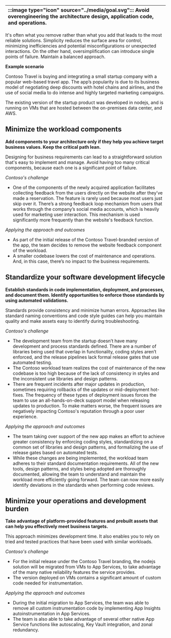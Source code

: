 | :::image type="icon" source="../media/goal.svg"::: Avoid overengineering the architecture design, application code, and operations. |
| :----------------------------------------------------------------------------------------------------------------------------------------- |

It's often what you remove rather than what you add that leads to the most reliable solutions. Simplicity reduces the surface area for control, minimizing inefficiencies and potential misconfigurations or unexpected interactions. On the other hand, oversimplification can introduce single points of failure. Maintain a balanced approach.

**Example scenario**

Contoso Travel is buying and integrating a small startup company with a popular web-based travel app. The app’s popularity is due to its business model of negotiating deep discounts with hotel chains and airlines, and the use of social media to do intense and highly targeted marketing campaigns.

The existing version of the startup product was developed in nodejs, and is running on VMs that are hosted between the on-premises data center, and AWS.

## Minimize the workload components

**Add components to your architecture only if they help you achieve target business values. Keep the critical path lean.**

Designing for business requirements can lead to a straightforward solution that's easy to implement and manage. Avoid having too many critical components, because each one is a significant point of failure.

*Contoso's challenge*

- One of the components of the newly acquired application facilitates collecting feedback from the users directly on the website after they’ve made a reservation. The feature is rarely used because most users just skip over it. There’s a strong feedback loop mechanism from users that works through the company’s social media accounts, which is heavily used for marketing user interaction. This mechanism is used significantly more frequently than the website's feedback function.

*Applying the approach and outcomes*

- As part of the initial release of the Contoso Travel-branded version of the app, the team decides to remove the website feedback component of the workload. 
- A smaller codebase lowers the cost of maintenance and operations. And, in this case, there’s no impact to the business requirements.

## Standardize your software development lifecycle

**Establish standards in code implementation, deployment, and processes, and document them. Identify opportunities to enforce those standards by using automated validations.**

Standards provide consistency and minimize human errors. Approaches like standard naming conventions and code style guides can help you maintain quality and make assets easy to identify during troubleshooting.

*Contoso's challenge*

- The development team from the startup doesn’t have many development and process standards defined. There are a number of libraries being used that overlap in functionality, coding styles aren’t enforced, and the release pipelines lack formal release gates that use automated testing.
- The Contoso workload team realizes the cost of maintenance of the new codebase is too high because  of the lack of consistency in styles and the inconsistent use libraries and design patterns.
- There are frequent incidents after major updates in production, sometimes requiring rollbacks of the updates or mid-deployment hot-fixes. The frequency of these types of deployment issues forces the team to use an all-hands-on-deck support model when releasing updates to production. To make matters worse, the frequent issues are negatively impacting Contoso's reputation through a poor user experience.

*Applying the approach and outcomes*

- The team taking over support of the new app makes an effort to achieve greater consistency by enforcing coding styles, standardizing on a common set of libraries and design patterns, and formalizing the use of release gates based on automated tests.
- While these changes are being implemented, the workload team adheres to their standard documentation requirements. All of the new tools, design patterns, and styles being adopted are thoroughly documented, allowing the team to understand and maintain the workload more efficiently going forward. The team can now more easily identify deviations in the standards when performing code reviews.

## Minimize your operations and development burden

**Take advantage of platform-provided features and prebuilt assets that can help you effectively meet business targets.**

This approach minimizes development time. It also enables you to rely on tried and tested practices that have been used with similar workloads.

*Contoso's challenge*

- For the initial release under the Contoso Travel branding, the nodejs solution will be migrated from VMs to App Services, to take advantage of the many native reliability features the service provides. 
- The version deployed on VMs contains a significant amount of custom code needed for instrumentation.

*Applying the approach and outcomes*

- During the initial migration to App Services, the team was able to remove all custom instrumentation code by implementing App Insights autoinstrumentation in App Services.
- The team is also able to take advantage of several other native App Service functions like autoscaling, Key Vault integration, and zonal redundancy.